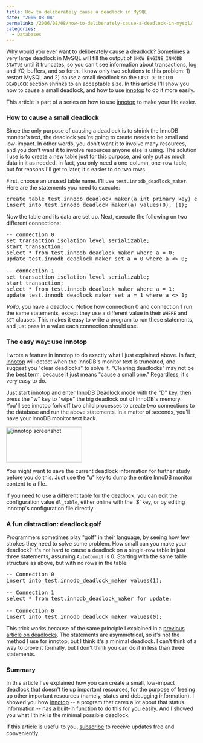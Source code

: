 ```yaml
---
title: How to deliberately cause a deadlock in MySQL
date: "2006-08-08"
permalink: /2006/08/08/how-to-deliberately-cause-a-deadlock-in-mysql/
categories:
  - Databases
---
```

Why would you ever want to deliberately cause a deadlock? Sometimes a very large deadlock in MySQL will fill the output of `SHOW ENGINE INNODB STATUS` until it truncates, so you can't see information about transactions, log and I/O, buffers, and so forth. I know only two solutions to this problem: 1) restart MySQL and 2) cause a small deadlock so the `LAST DETECTED DEADLOCK` section shrinks to an acceptable size. In this article I'll show you how to cause a small deadlock, and how to use [innotop][1] to do it more easily.

This article is part of a series on how to use [innotop][1] to make your life easier.

### How to cause a small deadlock

Since the only purpose of causing a deadlock is to shrink the InnoDB monitor's text, the deadlock you're going to create needs to be small and low-impact. In other words, you don't want it to involve many resources, and you don't want it to involve resources anyone else is using. The solution I use is to create a new table just for this purpose, and only put as much data in it as needed. In fact, you only need a one-column, one-row table, but for reasons I'll get to later, it's easier to do two rows.

First, choose an unused table name. I'll use `test.innodb_deadlock_maker`. Here are the statements you need to execute:

<pre>create table test.innodb_deadlock_maker(a int primary key) engine=innodb;
insert into test.innodb_deadlock_maker(a) values(0), (1);</pre>

Now the table and its data are set up. Next, execute the following on two different connections:

<pre>-- connection 0
set transaction isolation level serializable;
start transaction;
select * from test.innodb_deadlock_maker where a = 0;
update test.innodb_deadlock_maker set a = 0 where a &lt;&gt; 0;

-- connection 1
set transaction isolation level serializable;
start transaction;
select * from test.innodb_deadlock_maker where a = 1;
update test.innodb_deadlock_maker set a = 1 where a &lt;&gt; 1;</pre>

*Voila*, you have a deadlock. Notice how connection 0 and connection 1 run the same statements, except they use a different value in their `WHERE` and `SET` clauses. This makes it easy to write a program to run these statements, and just pass in a value each connection should use.

### The easy way: use innotop

I wrote a feature in innotop to do exactly what I just explained above. In fact, [innotop][2] will detect when the InnoDB's monitor text is truncated, and suggest you "clear deadlocks" to solve it. "Clearing deadlocks" may not be the best term, because it just means "cause a small one." Regardless, it's very easy to do.

Just start innotop and enter InnoDB Deadlock mode with the "D" key, then press the "w" key to "wipe" the big deadlock out of InnoDB's memory. You'll see innotop fork off two child processes to create two connections to the database and run the above statements. In a matter of seconds, you'll have your InnoDB monitor text back.

[<img src="/innotop/thumb-innotop-wipe-deadlock.png" width="200" height="94" alt="innotop screenshot" />][3]

You might want to save the current deadlock information for further study before you do this. Just use the "u" key to dump the entire InnoDB monitor content to a file.

If you need to use a different table for the deadlock, you can edit the configuration value `dl_table`, either online with the '$' key, or by editing innotop's configuration file directly.

### A fun distraction: deadlock golf

Programmers sometimes play "golf" in their language, by seeing how few strokes they need to solve some problem. How small can you make your deadlock? It's not hard to cause a deadlock on a single-row table in just three statements, assuming `AutoCommit` is 0. Starting with the same table structure as above, but with no rows in the table:

<pre>-- Connection 0
insert into test.innodb_deadlock_maker values(1);

-- Connection 1
select * from test.innodb_deadlock_maker for update;

-- Connection 0
insert into test.innodb_deadlock_maker values(0);</pre>

This trick works because of the same principle I explained in a [previous article on deadlocks][4]. The statements are asymmetrical, so it's not the method I use for innotop, but I think it's a minimal deadlock. I can't think of a way to prove it formally, but I don't think you can do it in less than three statements.

### Summary

In this article I've explained how you can create a small, low-impact deadlock that doesn't tie up important resources, for the purpose of freeing up other important resources (namely, status and debugging information). I showed you how [innotop][2] -- a program that cares a lot about that status information -- has a built-in function to do this for you easily. And I showed you what I think is the minimal possible deadlock.

If this article is useful to you, [subscribe][5] to receive updates free and conveniently.

 [1]: http://www.xaprb.com/innotop/
 [2]: /innotop/
 [3]: /innotop/innotop-wipe-deadlock.png
 [4]: /blog/2006/08/03/a-little-known-way-to-cause-a-database-deadlock/
 [5]: /blog/subscribe/
